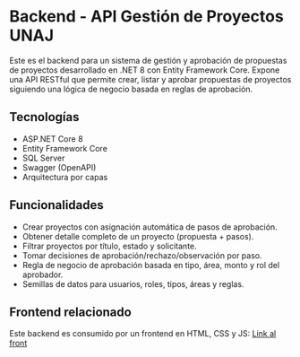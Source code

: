 # Backend - API Gestión de Proyectos UNAJ
Este es el backend para un sistema de gestión y aprobación de propuestas de proyectos desarrollado en .NET 8 con Entity Framework Core. Expone una API RESTful que permite crear, listar y aprobar propuestas de proyectos siguiendo una lógica de negocio basada en reglas de aprobación.

## Tecnologías
- ASP.NET Core 8
- Entity Framework Core
- SQL Server
- Swagger (OpenAPI)
- Arquitectura por capas

## Funcionalidades
- Crear proyectos con asignación automática de pasos de aprobación.
- Obtener detalle completo de un proyecto (propuesta + pasos).
- Filtrar proyectos por título, estado y solicitante.
- Tomar decisiones de aprobación/rechazo/observación por paso.
- Regla de negocio de aprobación basada en tipo, área, monto y rol del aprobador.
- Semillas de datos para usuarios, roles, tipos, áreas y reglas.
  
## Frontend relacionado
Este backend es consumido por un frontend en HTML, CSS y JS:
[Link al front](https://github.com/abrissonhold/TP3-FRONT-Ramirez_Camila)
